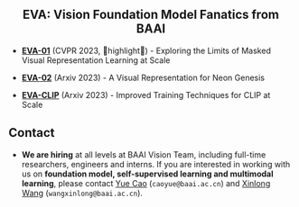 <div align="center">

<h2>EVA: Vision Foundation Model Fanatics from BAAI</h2>

</div>


- [**EVA-01**](EVA-01) (CVPR 2023, 🌟highlight🌟) - Exploring the Limits of Masked Visual Representation Learning at Scale

- [**EVA-02**](EVA-02) (Arxiv 2023) - A Visual Representation for Neon Genesis

- [**EVA-CLIP**](EVA-CLIP) (Arxiv 2023) - Improved Training Techniques for CLIP at Scale


## Contact
- **We are hiring** at all levels at BAAI Vision Team, including full-time researchers, engineers and interns. 
If you are interested in working with us on **foundation model, self-supervised learning and multimodal learning**, please contact [Yue Cao](http://yue-cao.me/) (`caoyue@baai.ac.cn`) and [Xinlong Wang](https://www.xloong.wang/) (`wangxinlong@baai.ac.cn`).

